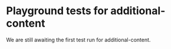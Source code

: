 # Playground tests for additional-content
We are still awaiting the first test run for additional-content.

